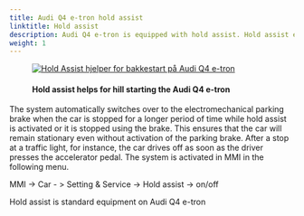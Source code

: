 ```yaml
---
title: Audi Q4 e-tron hold assist
linktitle: Hold assist
description: Audi Q4 e-tron is equipped with hold assist. Hold assist enables convenient drive-offs when the car is on the usual inclines and descents of street traffic, and it prevents the vehicle from rolling.
weight: 1
---
```


<!-- markdownlint-disable MD033 -->
<figure>
    <a href="https://media.electrichasgoneaudi.net/multimedia/models/q4-e-tron/technology/drivingassistance/holdassist/holdassist.jpg">
        <img src="https://media.electrichasgoneaudi.net/multimedia/models/q4-e-tron/technology/drivingassistance/holdassist/holdassists.jpg"
        alt="Hold Assist hjelper for bakkestart på Audi Q4 e-tron" title="Hold Assist hjelper for bakkestart på Audi Q4 e-tron">
    </a>
    <figcaption><h4>Hold assist helps for hill starting the Audi Q4 e-tron</h4></figcaption>
</figure>

 The system automatically switches over to the electromechanical parking brake when the car is stopped for a longer period of time while hold assist is activated or it is stopped using the brake. This ensures that the car will remain stationary even without activation of the parking brake. After a stop at a traffic light, for instance, the car drives off as soon as the driver presses the accelerator pedal. The system is activated in MMI in the following menu.

MMI -> Car - > Setting & Service -> Hold assist -> on/off

Hold assist is standard equipment on Audi Q4 e-tron

